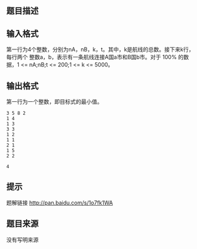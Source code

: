 


## 题目描述
## 输入格式
第一行为4个整数，分别为nA，nB，k，t。其中，k是航线的总数。接下来k行，每行两个
整数a，b，表示有一条航线连接A国a市和B国b市。对于 100% 的数据，1 <= nA;nB;t <= 200;1 <= k <= 5000。
## 输出格式
第一行为一个整数，即目标式的最小值。

```input1
3 5 8 2
1 4
1 3
3 3
1 2
1 1
2 1
1 5
2 2

```

```output1
4
```

## 提示
题解链接 http://pan.baidu.com/s/1o7fk1WA
## 题目来源
没有写明来源



